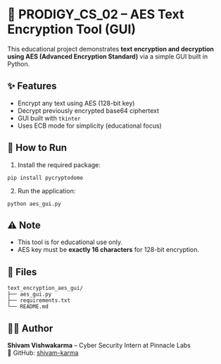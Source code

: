 
# 🔐 PRODIGY_CS_02 – AES Text Encryption Tool (GUI)

This educational project demonstrates **text encryption and decryption using AES (Advanced Encryption Standard)** via a simple GUI built in Python.

## ✨ Features
- Encrypt any text using AES (128-bit key)
- Decrypt previously encrypted base64 ciphertext
- GUI built with `tkinter`
- Uses ECB mode for simplicity (educational focus)

## 🚀 How to Run

1. Install the required package:
```
pip install pycryptodome
```

2. Run the application:
```
python aes_gui.py
```

## ⚠️ Note
- This tool is for educational use only.
- AES key must be **exactly 16 characters** for 128-bit encryption.

## 📂 Files
```
text_encryption_aes_gui/
├── aes_gui.py
├── requirements.txt
└── README.md
```

## 🙋‍♂️ Author
**Shivam Vishwakarma** – Cyber Security Intern at Pinnacle Labs  
🔗 GitHub: [shivam-karma](https://github.com/shivam-karma)
